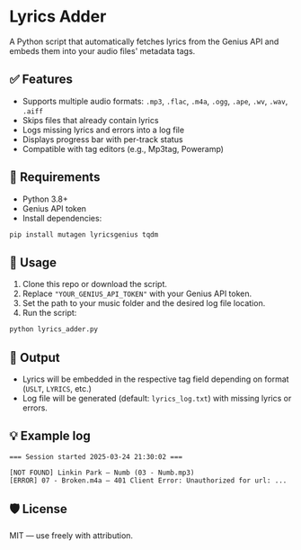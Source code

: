 # Lyrics Adder

A Python script that automatically fetches lyrics from the Genius API and embeds them into your audio files' metadata tags.

## ✅ Features

- Supports multiple audio formats: `.mp3`, `.flac`, `.m4a`, `.ogg`, `.ape`, `.wv`, `.wav`, `.aiff`
- Skips files that already contain lyrics
- Logs missing lyrics and errors into a log file
- Displays progress bar with per-track status
- Compatible with tag editors (e.g., Mp3tag, Poweramp)

## 🚀 Requirements

- Python 3.8+
- Genius API token
- Install dependencies:

```bash
pip install mutagen lyricsgenius tqdm
```

## 🔧 Usage

1. Clone this repo or download the script.
2. Replace `"YOUR_GENIUS_API_TOKEN"` with your Genius API token.
3. Set the path to your music folder and the desired log file location.
4. Run the script:

```bash
python lyrics_adder.py
```

## 📁 Output

- Lyrics will be embedded in the respective tag field depending on format (`USLT`, `LYRICS`, etc.)
- Log file will be generated (default: `lyrics_log.txt`) with missing lyrics or errors.

## 💡 Example log

```
=== Session started 2025-03-24 21:30:02 ===

[NOT FOUND] Linkin Park – Numb (03 - Numb.mp3)
[ERROR] 07 - Broken.m4a — 401 Client Error: Unauthorized for url: ...
```

## 🛡 License

MIT — use freely with attribution.
